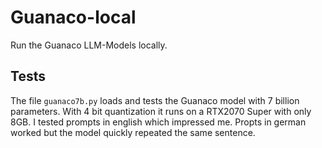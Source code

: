 # Guanaco-local
Run the Guanaco LLM-Models locally.

## Tests

The file `guanaco7b.py` loads and tests the Guanaco model with 7 billion parameters. 
With 4 bit quantization it runs on a RTX2070 Super with only 8GB. 
I tested prompts in english which impressed me. 
Propts in german worked but the model quickly repeated the same sentence.